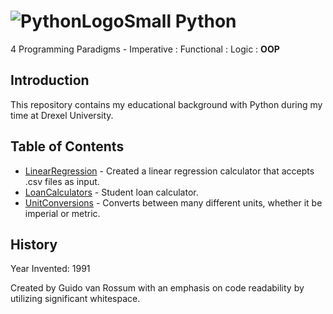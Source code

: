 # ![PythonLogoSmall](https://github.com/Spades86/Undergraduate/blob/master/images/PythonLogoSmall.png?raw=true) Python

4 Programming Paradigms - Imperative : Functional : Logic : <b>OOP</b>

## Introduction
This repository contains my educational background with Python during my time at Drexel University.

## Table of Contents
* [LinearRegression](https://github.com/Spades86/Undergraduate/tree/master/Python/LinearRegression) - Created a linear regression calculator that accepts .csv files as input.
* [LoanCalculators](https://github.com/Spades86/Undergraduate/tree/master/Python/LoanCalculators) - Student loan calculator.
* [UnitConversions](https://github.com/Spades86/Undergraduate/tree/master/Python/UnitConversions) - Converts between many different units, whether it be imperial or metric.

	
## History
Year Invented: 1991

Created by Guido van Rossum with an emphasis on code readability by utilizing significant whitespace.
